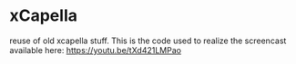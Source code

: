 # xCapella
reuse of old xcapella stuff.
This is the code used to realize the screencast available here: https://youtu.be/tXd421LMPao

